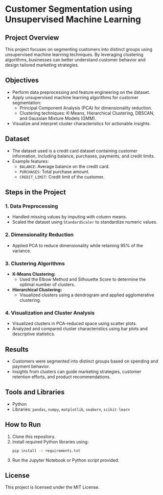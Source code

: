 
# Customer Segmentation using Unsupervised Machine Learning

## Project Overview
This project focuses on segmenting customers into distinct groups using unsupervised machine learning techniques. By leveraging clustering algorithms, businesses can better understand customer behavior and design tailored marketing strategies.

## Objectives
- Perform data preprocessing and feature engineering on the dataset.
- Apply unsupervised machine learning algorithms for customer segmentation:
  - Principal Component Analysis (PCA) for dimensionality reduction.
  - Clustering techniques: K-Means, Hierarchical Clustering, DBSCAN, and Gaussian Mixture Models (GMM).
- Visualize and interpret cluster characteristics for actionable insights.

## Dataset
- The dataset used is a credit card dataset containing customer information, including balance, purchases, payments, and credit limits.
- Example features:
  - `BALANCE`: Average balance on the credit card.
  - `PURCHASES`: Total purchase amount.
  - `CREDIT_LIMIT`: Credit limit of the customer.

## Steps in the Project
### 1. Data Preprocessing
- Handled missing values by imputing with column means.
- Scaled the dataset using `StandardScaler` to standardize numeric values.

### 2. Dimensionality Reduction
- Applied PCA to reduce dimensionality while retaining 95% of the variance.

### 3. Clustering Algorithms
- **K-Means Clustering:**
  - Used the Elbow Method and Silhouette Score to determine the optimal number of clusters.
- **Hierarchical Clustering:**
  - Visualized clusters using a dendrogram and applied agglomerative clustering.

### 4. Visualization and Cluster Analysis
- Visualized clusters in PCA-reduced space using scatter plots.
- Analyzed and compared cluster characteristics using bar plots and descriptive statistics.

## Results
- Customers were segmented into distinct groups based on spending and payment behavior.
- Insights from clusters can guide marketing strategies, customer retention efforts, and product recommendations.

## Tools and Libraries
- Python
- Libraries: `pandas`, `numpy`, `matplotlib`, `seaborn`, `scikit-learn`

## How to Run
1. Clone this repository.
2. Install required Python libraries using:
   ```bash
   pip install -r requirements.txt
   ```
3. Run the Jupyter Notebook or Python script provided.


## License
This project is licensed under the MIT License.
